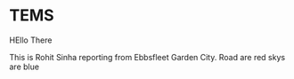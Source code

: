 # TEMS

HEllo There

This is Rohit Sinha reporting from Ebbsfleet Garden City.
Road are red skys are blue
